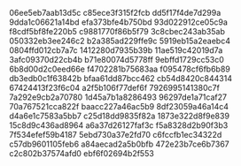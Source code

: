 06ee5eb7aab13d5c
c85ece3f315f2fcb
dd5f17f4de7d299a
9dda1c06621a14bd
efa373bfe4b750bd
93d022912ce05c9a
f8cdf5bf8fe220b5
c9881770f86b5f79
3c8cbec243ab35ab
050332eb3ee246c2
b2a385ad229ffe9c
5919eb15a2eaebc4
0804ffd012cb7a7c
1412280d7935b39b
11ae519c42019d7a
3afc09370d22cb4b
b71e80074d5778ff
9ebffd1729cc53c0
6b8d00d2c0eed66e
f4702281b75683aa
f095478cf6fb6b89
db3edb0c1f63842b
bfaa61dd87bcc462
cb54d8420c844314
67424413f23f6c04
a2f5b106f77def6f
7926995141380c7f
7a292e9cb2a70780
1d45a7b1a8286493
96297de1a71caf27
70a767521cca822f
baacc227a46ac5b9
8df23059a46a14c4
d4a6e1c7583a5bb7
c25d18dd9835f82a
1873e322d8f9e839
15c8d9c436ad8964
a6a37d26127faf3c
f5a8328d2b90f3b3
7f534efef59b4187
5ebd730a37e2fd70
c6fccfb1ec34322d
c57db9601105feb6
a84aecad2a5b0bfb
472e23b7ce6b7367
c2c802b37574afd0
ebf6f02694b2f553
